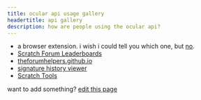 ```yaml
---
title: ocular api usage gallery
headertitle: api gallery
description: how are people using the ocular api?
---
```


- a browser extension. i wish i could tell you which one, but [no](/topic/284272).
- [Scratch Forum Leaderboards](https://shefwerld.rirurin.com/post/)
- [theforumhelpers.github.io](https://theforumhelpers.github.io/)
- [signature history viewer](https://signature-history.9gr.repl.co/)
- [Scratch Tools](https://scratchtools.edu.eu.org/)

want to add something? [edit this page](https://github.com/jeffalo/ocular/blob/main/content/docs/gallery.md)
